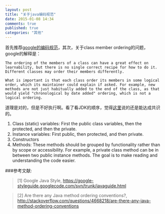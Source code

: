 ```yaml
---
layout: post
title: "关于java编码规范"
date: 2015-01-08 14:34
comments: true
published: true
categories: "其他"
---
```

  
  首先推荐[google的编码规范][1]，其次，关于class member ordering的问题，google的解释是：

  	The ordering of the members of a class can have a great effect on learnability, but there is no single correct recipe for how to do it. Different classes may order their members differently.

	What is important is that each class order its members in some logical order, which its maintainer could explain if asked. For example, new methods are not just habitually added to the end of the class, as that would yield "chronological by date added" ordering, which is not a logical ordering.

  道理是对的，但是不好执行啊。看了看JDK的顺序，觉得[这里][2]说的还是能达成共识的。

  1. Class (static) variables: First the public class variables, then the protected, and then the private.
  2. Instance variables: First public, then protected, and then private.
  3. Constructors
  4. Methods: These methods should be grouped by functionality rather than by scope or accessibility. For example, a private class method can be in between two public instance methods. The goal is to make reading and understanding the code easier.

[1]: https://google-styleguide.googlecode.com/svn/trunk/javaguide.html   "Google Java Style"
[2]: http://stackoverflow.com/questions/4668218/are-there-any-java-method-ordering-conventions "Are there any Java method ordering conventions?"
###参考文献:

>\[1] Google Java Style, <https://google-styleguide.googlecode.com/svn/trunk/javaguide.html>

>\[2] Are there any Java method ordering conventions?, <http://stackoverflow.com/questions/4668218/are-there-any-java-method-ordering-conventions>